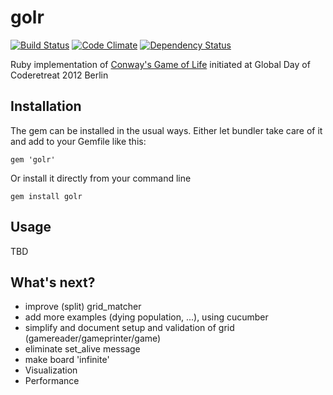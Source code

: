 golr
====

[![Build Status](https://travis-ci.org/mkrogemann/golr.png)](https://travis-ci.org/mkrogemann/golr)
[![Code Climate](https://codeclimate.com/github/mkrogemann/golr.png)](https://codeclimate.com/github/mkrogemann/golr)
[![Dependency Status](https://gemnasium.com/mkrogemann/golr.png)](https://gemnasium.com/mkrogemann/golr)

Ruby implementation of [Conway's Game of Life](http://en.wikipedia.org/wiki/Conway%27s_Game_of_Life) initiated at Global Day of Coderetreat 2012 Berlin

Installation
------------

The gem can be installed in the usual ways. Either let bundler take care of it and add to your Gemfile like this:

    gem 'golr'

Or install it directly from your command line

    gem install golr

Usage
-----
TBD

What's next?
------------

- improve (split) grid_matcher
- add more examples (dying population, ...), using cucumber
- simplify and document setup and validation of grid (gamereader/gameprinter/game)
- eliminate set_alive message
- make board 'infinite'
- Visualization
- Performance
